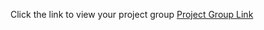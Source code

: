 Click the link to view your project group [Project Group Link](https://docs.google.com/spreadsheets/d/1tQLotmkUgaadUmPI5FODzIYKvVUoGv4zm9BtxNTlBCw/edit?usp=sharing)
